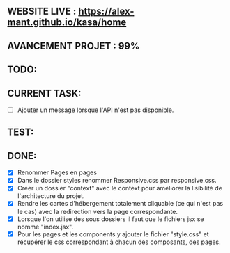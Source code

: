 ## WEBSITE LIVE : https://alex-mant.github.io/kasa/home

## AVANCEMENT PROJET : 99%

## TODO:

## CURRENT TASK:
- [ ] Ajouter un message lorsque l'API n'est pas disponible.

## TEST:

## DONE: 
- [X] Renommer Pages en pages
- [X] Dans le dossier styles renommer Responsive.css par responsive.css.
- [X] Créer un dossier "context" avec le context pour améliorer la lisibilité de l'architecture du projet.
- [X] Rendre les cartes d'hébergement totalement cliquable (ce qui n'est pas le cas) avec la redirection vers la page correspondante.
- [X] Lorsque l'on utilise des sous dossiers il faut que le fichiers jsx se nomme "index.jsx".
- [X] Pour les pages et les components y ajouter le fichier "style.css" et récupérer le css correspondant à chacun des composants, des pages.